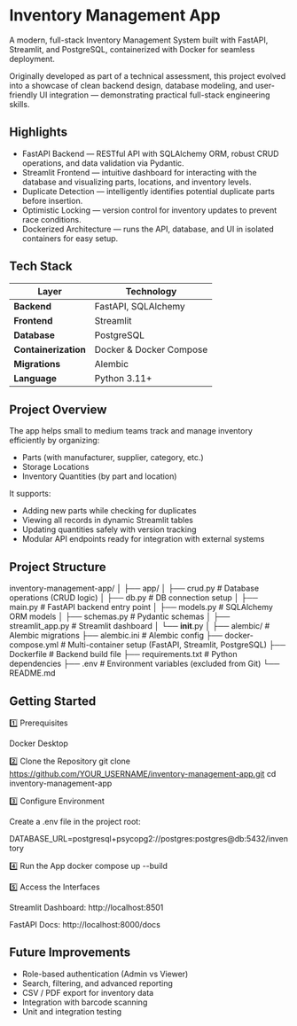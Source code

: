 # Inventory Management App

A modern, full-stack Inventory Management System built with FastAPI, Streamlit, and PostgreSQL, containerized with Docker for seamless deployment.

Originally developed as part of a technical assessment, this project evolved into a showcase of clean backend design, database modeling, and user-friendly UI integration — demonstrating practical full-stack engineering skills.


## Highlights
- FastAPI Backend — RESTful API with SQLAlchemy ORM, robust CRUD operations, and data validation via Pydantic.
- Streamlit Frontend — intuitive dashboard for interacting with the database and visualizing parts, locations, and inventory levels.
- Duplicate Detection — intelligently identifies potential duplicate parts before insertion.
- Optimistic Locking — version control for inventory updates to prevent race conditions.
- Dockerized Architecture — runs the API, database, and UI in isolated containers for easy setup.


## Tech Stack
| Layer                | Technology              |
| -------------------- | ----------------------- |
| **Backend**          | FastAPI, SQLAlchemy     |
| **Frontend**         | Streamlit               |
| **Database**         | PostgreSQL              |
| **Containerization** | Docker & Docker Compose |
| **Migrations**       | Alembic                 |
| **Language**         | Python 3.11+            |


## Project Overview

The app helps small to medium teams track and manage inventory efficiently by organizing:

- Parts (with manufacturer, supplier, category, etc.)
- Storage Locations
- Inventory Quantities (by part and location)

It supports:

- Adding new parts while checking for duplicates
- Viewing all records in dynamic Streamlit tables
- Updating quantities safely with version tracking
- Modular API endpoints ready for integration with external systems


## Project Structure
inventory-management-app/
│
├── app/
│   ├── crud.py              # Database operations (CRUD logic)
│   ├── db.py                # DB connection setup
│   ├── main.py              # FastAPI backend entry point
│   ├── models.py            # SQLAlchemy ORM models
│   ├── schemas.py           # Pydantic schemas
│   ├── streamlit_app.py     # Streamlit dashboard
│   └── __init__.py
│
├── alembic/                 # Alembic migrations
├── alembic.ini              # Alembic config
├── docker-compose.yml       # Multi-container setup (FastAPI, Streamlit, PostgreSQL)
├── Dockerfile               # Backend build file
├── requirements.txt         # Python dependencies
├── .env                     # Environment variables (excluded from Git)
└── README.md


## Getting Started
1️⃣ Prerequisites

Docker Desktop

2️⃣ Clone the Repository
git clone https://github.com/YOUR_USERNAME/inventory-management-app.git
cd inventory-management-app

3️⃣ Configure Environment

Create a .env file in the project root:

DATABASE_URL=postgresql+psycopg2://postgres:postgres@db:5432/inventory

4️⃣ Run the App
docker compose up --build

5️⃣ Access the Interfaces

Streamlit Dashboard: http://localhost:8501

FastAPI Docs: http://localhost:8000/docs


## Future Improvements

- Role-based authentication (Admin vs Viewer)
- Search, filtering, and advanced reporting
- CSV / PDF export for inventory data
- Integration with barcode scanning
- Unit and integration testing
